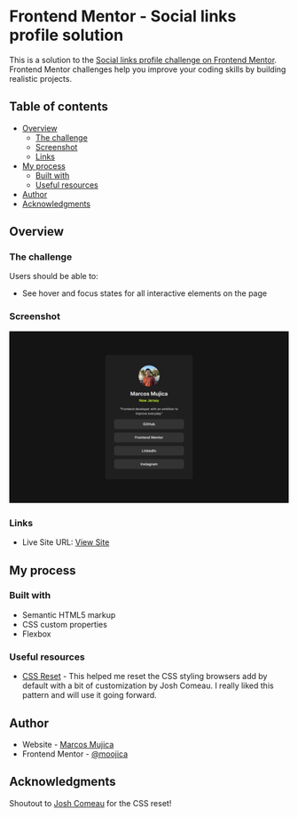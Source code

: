 # Frontend Mentor - Social links profile solution

This is a solution to the [Social links profile challenge on Frontend Mentor](https://www.frontendmentor.io/challenges/social-links-profile-UG32l9m6dQ). Frontend Mentor challenges help you improve your coding skills by building realistic projects.

## Table of contents

- [Overview](#overview)
  - [The challenge](#the-challenge)
  - [Screenshot](#screenshot)
  - [Links](#links)
- [My process](#my-process)
  - [Built with](#built-with)
  - [Useful resources](#useful-resources)
- [Author](#author)
- [Acknowledgments](#acknowledgments)

## Overview

### The challenge

Users should be able to:

- See hover and focus states for all interactive elements on the page

### Screenshot

![](./assets/images/social-links-profile-screenshot.png)

### Links

- Live Site URL: [View Site](https://moojica.github.io/frontend-mentor-social-links-profile/)

## My process

### Built with

- Semantic HTML5 markup
- CSS custom properties
- Flexbox

### Useful resources

- [CSS Reset](https://www.joshwcomeau.com/css/custom-css-reset/) - This helped me reset the CSS styling browsers add by default with a bit of customization by Josh Comeau. I really liked this pattern and will use it going forward.

## Author

- Website - [Marcos Mujica](https://moojica.github.io/frontend-mentor-social-links-profile/)
- Frontend Mentor - [@moojica](https://www.frontendmentor.io/profile/moojica)

## Acknowledgments

Shoutout to [Josh Comeau](https://www.joshwcomeau.com/css/custom-css-reset/) for the CSS reset!
